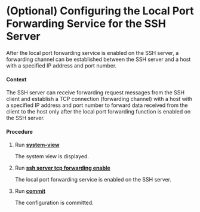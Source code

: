 (Optional) Configuring the Local Port Forwarding Service for the SSH Server
===========================================================================

After the local port forwarding service is enabled on the SSH server, a forwarding channel can be established between the SSH server and a host with a specified IP address and port number.

#### Context

The SSH server can receive forwarding request messages from the SSH client and establish a TCP connection (forwarding channel) with a host with a specified IP address and port number to forward data received from the client to the host only after the local port forwarding function is enabled on the SSH server.


#### Procedure

1. Run [**system-view**](cmdqueryname=system-view)
   
   
   
   The system view is displayed.
2. Run [**ssh server tcp forwarding enable**](cmdqueryname=ssh+server+tcp+forwarding+enable)
   
   
   
   The local port forwarding service is enabled on the SSH server.
3. Run [**commit**](cmdqueryname=commit)
   
   
   
   The configuration is committed.